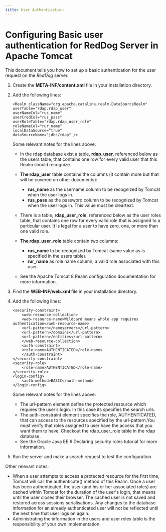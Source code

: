 ```yaml
---
title: User Authentication
---
```


# Configuring Basic user authentication for RedDog Server in Apache Tomcat

This document tells you how to set up a basic authentication for the user request on the _RedDog_ server.
1.	Create the **META-INF/content.xml** file in your installation directory.
2.	Add the following lines:
 
	```
	<Realm className="org.apache.catalina.realm.DataSourceRealm"
	userTable="rdap.rdap_user" 
	userNameCol="rus_name" 
	userCredCol="rus_pass"
	userRoleTable="rdap.rdap_user_role" 
	roleNameCol="rur_name" 
	localDataSource="true"
	dataSourceName="jdbc/rdap" />
	```

	Some relevant notes for the lines above:

	* In the rdap database exist a table, **rdap_user**, referenced below as the users table, that contains one row for every valid user that this Realm should recognize.

	* **The rdap_user** table contains the columns (it contain more but that will be covered on other documents):

		+  **rus_name** as the username column to be recognized by Tomcat when the user logs in.
		+  **rus_pass** as the password column to be recognized by Tomcat when the user logs in. This value must be cleartext.

	* There is a table, **rdap_user_role**, referenced below as the user roles table, that contains one row for every valid role that is assigned to a particular user. It is legal for a user to have zero, one, or more than one valid role.

	* **The rdap_user_role** table contain two columns:

		+ **rus_name** to be recognized by Tomcat (same value as is specified in the users table).
		+ **rur_name** as role name column,  a valid role associated with this user.

	* See the Apache Tomcat 8 Realm configuration documentation for more information.

3.	Find the **WEB-INF/web.xml** file in your installation directory.
4.	Add the following lines:
 
	```
	<security-constraint>
	    <web-resource-collection>
		<web-resource-name>Wildcard means whole app requires authentication</web-resource-name>
		<url-pattern>/nameservers</url-pattern>
		<url-pattern>/domains</url-pattern>
		<url-pattern>/entities</url-pattern>
	    </web-resource-collection>
	    <auth-constraint>
		<role-name>AUTHENTICATED</role-name>
	    </auth-constraint>
	</security-constraint>
	<security-role>
	    <role-name>AUTHENTICATED</role-name>
	</security-role>
	<login-config>
	    <auth-method>BASIC</auth-method>
	</login-config>
	```

	Some relevant notes for the lines above:
	* The url-pattern element define the protected resource which requires the user’s login. In this case its specifies the search urls.
	* The auth-constraint element specifies the role, AUTHENTICATED, that can access to the resources specified by the url-pattern.You must verify that roles assigned to user have the access that you want them to have. Checkout the rdap\_user\_role table in the rdap database.
	* See the Oracle Java EE 6 Declaring security roles tutorial for more information.

5. Run the server and make a search request to test the configuration.

Other relevant notes:
* When a user attempts to access a protected resource for the first time, Tomcat will call the authenticate() method of this Realm. Once a user has been authenticated, the user (and his or her associated roles) are cached within Tomcat for the duration of the user's login, that means until the user closes their browser. The cached user is not saved and restored across sessions serialisations. Any changes to the database information for an already authenticated user will not be reflected until the next time that user logs on again.
* Administrating the information in the users and user roles table is the responsibility of your own implementation. 


